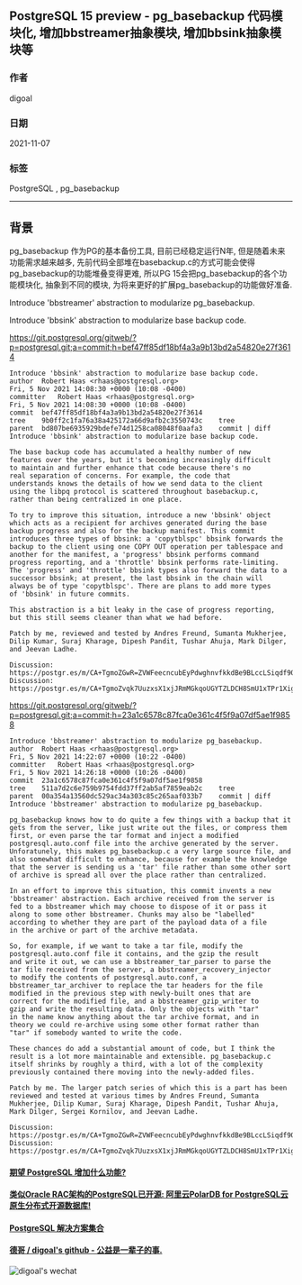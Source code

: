 ## PostgreSQL 15 preview - pg_basebackup 代码模块化, 增加bbstreamer抽象模块, 增加bbsink抽象模块等  
                                                            
### 作者                                                            
digoal                                                            
                                                            
### 日期                                                            
2021-11-07                                                          
                                                            
### 标签                                                            
PostgreSQL , pg_basebackup                                    
                                                            
----                                                            
                                                            
## 背景       
pg_basebackup 作为PG的基本备份工具, 目前已经稳定运行N年, 但是随着未来功能需求越来越多, 先前代码全部堆在basebackup.c的方式可能会使得pg_basebackup的功能堆叠变得更难, 所以PG 15会把pg_basebackup的各个功能模块化, 抽象到不同的模块, 为将来更好的扩展pg_basebackup的功能做好准备.  
  
Introduce 'bbstreamer' abstraction to modularize pg_basebackup.  
  
Introduce 'bbsink' abstraction to modularize base backup code.  
  
https://git.postgresql.org/gitweb/?p=postgresql.git;a=commit;h=bef47ff85df18bf4a3a9b13bd2a54820e27f3614    
  
```  
Introduce 'bbsink' abstraction to modularize base backup code.  
author	Robert Haas <rhaas@postgresql.org>	  
Fri, 5 Nov 2021 14:08:30 +0000 (10:08 -0400)  
committer	Robert Haas <rhaas@postgresql.org>	  
Fri, 5 Nov 2021 14:08:30 +0000 (10:08 -0400)  
commit	bef47ff85df18bf4a3a9b13bd2a54820e27f3614  
tree	9b0ff2c1fa76a38a425172a66d9afb2c3550743c	tree  
parent	bd807be6935929bdefe74d1258ca08048f0aafa3	commit | diff  
Introduce 'bbsink' abstraction to modularize base backup code.  
  
The base backup code has accumulated a healthy number of new  
features over the years, but it's becoming increasingly difficult  
to maintain and further enhance that code because there's no  
real separation of concerns. For example, the code that  
understands knows the details of how we send data to the client  
using the libpq protocol is scattered throughout basebackup.c,  
rather than being centralized in one place.  
  
To try to improve this situation, introduce a new 'bbsink' object  
which acts as a recipient for archives generated during the base  
backup progress and also for the backup manifest. This commit  
introduces three types of bbsink: a 'copytblspc' bbsink forwards the  
backup to the client using one COPY OUT operation per tablespace and  
another for the manifest, a 'progress' bbsink performs command  
progress reporting, and a 'throttle' bbsink performs rate-limiting.  
The 'progress' and 'throttle' bbsink types also forward the data to a  
successor bbsink; at present, the last bbsink in the chain will  
always be of type 'copytblspc'. There are plans to add more types  
of 'bbsink' in future commits.  
  
This abstraction is a bit leaky in the case of progress reporting,  
but this still seems cleaner than what we had before.  
  
Patch by me, reviewed and tested by Andres Freund, Sumanta Mukherjee,  
Dilip Kumar, Suraj Kharage, Dipesh Pandit, Tushar Ahuja, Mark Dilger,  
and Jeevan Ladhe.  
  
Discussion: https://postgr.es/m/CA+TgmoZGwR=ZVWFeecncubEyPdwghnvfkkdBe9BLccLSiqdf9Q@mail.gmail.com  
Discussion: https://postgr.es/m/CA+TgmoZvqk7UuzxsX1xjJRmMGkqoUGYTZLDCH8SmU1xTPr1Xig@mail.gmail.com  
```  
  
https://git.postgresql.org/gitweb/?p=postgresql.git;a=commit;h=23a1c6578c87fca0e361c4f5f9a07df5ae1f9858  
  
```  
Introduce 'bbstreamer' abstraction to modularize pg_basebackup.  
author	Robert Haas <rhaas@postgresql.org>	  
Fri, 5 Nov 2021 14:22:07 +0000 (10:22 -0400)  
committer	Robert Haas <rhaas@postgresql.org>	  
Fri, 5 Nov 2021 14:26:18 +0000 (10:26 -0400)  
commit	23a1c6578c87fca0e361c4f5f9a07df5ae1f9858  
tree	511a7d2c6e759b9754fdd37ff2ab5af7859eab2c	tree  
parent	00a354a13560dc529ac34a303c85c265aaf033b7	commit | diff  
Introduce 'bbstreamer' abstraction to modularize pg_basebackup.  
  
pg_basebackup knows how to do quite a few things with a backup that it  
gets from the server, like just write out the files, or compress them  
first, or even parse the tar format and inject a modified  
postgresql.auto.conf file into the archive generated by the server.  
Unforatunely, this makes pg_basebackup.c a very large source file, and  
also somewhat difficult to enhance, because for example the knowledge  
that the server is sending us a 'tar' file rather than some other sort  
of archive is spread all over the place rather than centralized.  
  
In an effort to improve this situation, this commit invents a new  
'bbstreamer' abstraction. Each archive received from the server is  
fed to a bbstreamer which may choose to dispose of it or pass it  
along to some other bbstreamer. Chunks may also be "labelled"  
according to whether they are part of the payload data of a file  
in the archive or part of the archive metadata.  
  
So, for example, if we want to take a tar file, modify the  
postgresql.auto.conf file it contains, and the gzip the result  
and write it out, we can use a bbstreamer_tar_parser to parse the  
tar file received from the server, a bbstreamer_recovery_injector  
to modify the contents of postgresql.auto.conf, a  
bbstreamer_tar_archiver to replace the tar headers for the file  
modified in the previous step with newly-built ones that are  
correct for the modified file, and a bbstreamer_gzip_writer to  
gzip and write the resulting data. Only the objects with "tar"  
in the name know anything about the tar archive format, and in  
theory we could re-archive using some other format rather than  
"tar" if somebody wanted to write the code.  
  
These chances do add a substantial amount of code, but I think the  
result is a lot more maintainable and extensible. pg_basebackup.c  
itself shrinks by roughly a third, with a lot of the complexity  
previously contained there moving into the newly-added files.  
  
Patch by me. The larger patch series of which this is a part has been  
reviewed and tested at various times by Andres Freund, Sumanta  
Mukherjee, Dilip Kumar, Suraj Kharage, Dipesh Pandit, Tushar Ahuja,  
Mark Dilger, Sergei Kornilov, and Jeevan Ladhe.  
  
Discussion: https://postgr.es/m/CA+TgmoZGwR=ZVWFeecncubEyPdwghnvfkkdBe9BLccLSiqdf9Q@mail.gmail.com  
Discussion: https://postgr.es/m/CA+TgmoZvqk7UuzxsX1xjJRmMGkqoUGYTZLDCH8SmU1xTPr1Xig@mail.gmail.com  
```  
    
    
  
#### [期望 PostgreSQL 增加什么功能?](https://github.com/digoal/blog/issues/76 "269ac3d1c492e938c0191101c7238216")
  
  
#### [类似Oracle RAC架构的PostgreSQL已开源: 阿里云PolarDB for PostgreSQL云原生分布式开源数据库!](https://github.com/ApsaraDB/PolarDB-for-PostgreSQL "57258f76c37864c6e6d23383d05714ea")
  
  
#### [PostgreSQL 解决方案集合](https://yq.aliyun.com/topic/118 "40cff096e9ed7122c512b35d8561d9c8")
  
  
#### [德哥 / digoal's github - 公益是一辈子的事.](https://github.com/digoal/blog/blob/master/README.md "22709685feb7cab07d30f30387f0a9ae")
  
  
![digoal's wechat](../pic/digoal_weixin.jpg "f7ad92eeba24523fd47a6e1a0e691b59")
  
